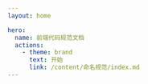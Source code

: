```yaml
---
layout: home

hero:
  name: 前端代码规范文档
  actions:
    - theme: brand
      text: 开始
      link: /content/命名规范/index.md
---
```

